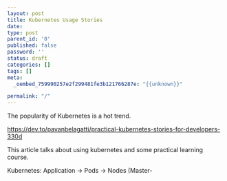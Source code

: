 ```yaml
---
layout: post
title: Kubernetes Usage Stories
date: 
type: post
parent_id: '0'
published: false
password: ''
status: draft
categories: []
tags: []
meta:
  _oembed_759990257e2f299481fe3b121766287e: "{{unknown}}"

permalink: "/"
---
```


The popularity of Kubernetes is a hot trend.

https://dev.to/pavanbelagatti/practical-kubernetes-stories-for-developers-330d

This article talks about using kubernetes and some practical learning course.

Kubernetes: Application -&gt; Pods -&gt; Nodes (Master-


